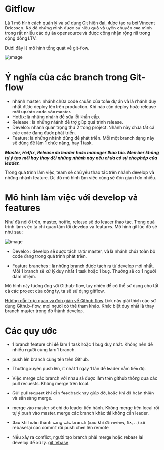 # Gitflow
Là 1 mô hình cách quản lý và sử dụng Git hiện đại, được tạo ra bởi Vincent Driessen. Nó đã chứng minh được sự hiệu quả và uyển chuyển của mình trong rất nhiều các dự án opensource và được công nhận rộng rãi trong cộng đồng LTV.
 
Dưới đây là mô hình tổng quát về git-flow.

![image](https://cloud.githubusercontent.com/assets/1412648/8957459/d0bf758c-3628-11e5-9ecf-e17438111ccc.png)

# Ý nghĩa của các branch trong Git-flow
* nhánh master: nhánh chứa code chuẩn của toàn dự án và là nhánh duy nhất được deploy lên trên production. Khi nào cần deploy hoặc release mới update code vào master.
* Hotfix: là những nhánh để sửa lỗi khẩn cấp.
* Release : là những nhánh để trợ giúp quá trình release.
* Develop: nhánh quan trọng thứ 2 trong project. Nhánh này chứa tất cả các code đang được phát triển.
* Feature: là những nhánh dùng để phát triển. Mỗi một branch dạng này sẽ dùng để làm 1 chức năng, hay 1 task.
 
**_Master, Hotfix, Release do leader hoặc manager thao tác. Member không tự ý tạo mới hay thay đổi những nhánh này nếu chưa có sự cho phép của leader._**
 
Trong quá trình làm việc, team sẽ chủ yếu thao tác trên nhánh develop và những nhánh feature. Do đó mô hình làm việc cũng sẽ đơn giản hơn nhiều.

# Mô hình làm việc với develop và features
Như đã nói ở trên, master, hotfix, release sẽ do leader thao tác. Trong quá trình làm việc ta chỉ quan tâm tới develop và features. Mô hình git lúc đó sẽ như sau:
 
![image](https://cloud.githubusercontent.com/assets/1412648/8957576/899d9a52-3629-11e5-8b25-92b0ffe9e7db.png)

* Develop : develop sẽ được tách ra từ master, và là nhánh chứa toàn bộ code đang trong quá trình phát triển.
 
* Feature branches : là những branch được tách ra từ develop mới nhất. Mỗi 1 branch sẽ xử lý duy nhất 1 task hoặc 1 bug. Thường sẽ do 1 người đảm nhiệm.
 
Mô hình này tương ứng với Github-flow, tuy nhiên để có thể sử dụng cho tất cả các project của công ty, ta sẽ sử dụng gitflow.
 
[Hướng dẫn trực quan và đơn giản về Github flow](https://guides.github.com/introduction/flow/)
 Link này giải thích các sử dụng Github-flow, mọi người có thể tham khảo. Khác biệt duy nhất là thay branch master trong đó thành develop.

# Các quy ước
* 1 branch feature chỉ để làm 1 task hoặc 1 bug duy nhất. Không nên để nhiều người cùng làm 1 branch.
 
* push lên branch cùng tên trên Github.
 
* Thường xuyên push lên, ít nhất 1 ngày 1 lần để leader nắm tiến độ.
 
* Việc merge các branch với nhau sẽ được làm trên github thông qua các pull requests. Không merge trên local.
 
* Gửi pull request khi cần feedback hay giúp đỡ, hoặc khi đã hoàn thiện và sẵn sàng merge.

* merge vào master sẽ chỉ do leader tiến hành. Không merge trên local rồi tự ý push vào master. merge các branch khác thì không cần leader.
 
* Sau khi hoàn thành xong các branch (sau khi đã review, fix, …) sẽ rebase lại các commit rồi push chèn lên remote.
 
* Nếu xảy ra conflict, người tạo branch phải merge hoặc rebase lại develop để xử lý.
[git rebase](https://github.com/AsianTechInc/AST-ruby-code-review/issues/5)
